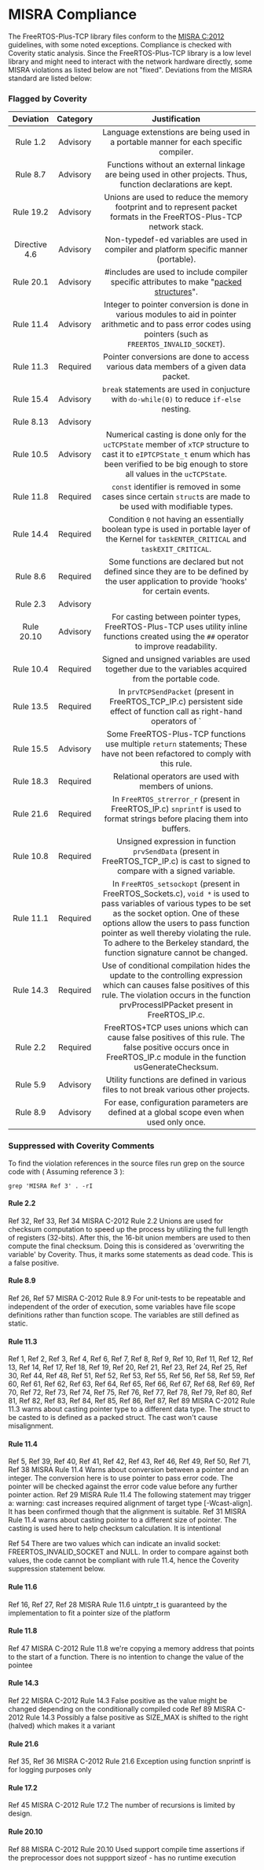 # MISRA Compliance

The FreeRTOS-Plus-TCP library files conform to the [MISRA C:2012](https://www.misra.org.uk/MISRAHome/MISRAC2012/tabid/196/Default.aspx)
guidelines, with some noted exceptions. Compliance is checked with Coverity static analysis.
Since the FreeRTOS-Plus-TCP library is a low level library and might need to interact with the network hardware directly, some MISRA violations as listed below are not "fixed".
Deviations from the MISRA standard are listed below:

### Flagged by Coverity
| Deviation | Category | Justification |
| :-: | :-: | :-: |
| Rule 1.2 | Advisory | Language extenstions are being used in a portable manner for each specific compiler. |
| Rule 8.7 | Advisory | Functions without an external linkage are being used in other projects. Thus, function declarations are kept. |
| Rule 19.2 | Advisory | Unions are used to reduce the memory footprint and to represent packet formats in the FreeRTOS-Plus-TCP network stack. |
| Directive 4.6 | Advisory | Non-typedef-ed variables are used in compiler and platform specific manner (portable). |
| Rule 20.1 | Advisory | #includes are used to include compiler specific attributes to make "[packed structures](https://en.wikipedia.org/wiki/Data_structure_alignment)". |
| Rule 11.4 | Advisory | Integer to pointer conversion is done in various modules to aid in pointer arithmetic and to pass error codes using pointers (such as `FREERTOS_INVALID_SOCKET`). |
| Rule 11.3 | Required | Pointer conversions are done to access various data members of a given data packet. |
| Rule 15.4 | Advisory | `break` statements are used in conjucture with `do-while(0)` to reduce `if-else` nesting. |
| Rule 8.13 | Advisory |  |
| Rule 10.5 | Advisory | Numerical casting is done only for the `ucTCPState` member of `xTCP` structure to cast it to `eIPTCPState_t` enum which has been verified to be big enough to store all values in the `ucTCPState`. |
| Rule 11.8 | Required | `const` identifier is removed in some cases since certain `struct`s are made to be used with modifiable types. |
| Rule 14.4 | Required | Condition `0` not having an essentially boolean type is used in portable layer of the Kernel for `taskENTER_CRITICAL` and `taskEXIT_CRITICAL`. |
| Rule 8.6 | Required | Some functions are declared but not defined since they are to be defined by the user application to provide 'hooks' for certain events. |
| Rule 2.3 | Advisory |  |
| Rule 20.10 | Advisory | For casting between pointer types, FreeRTOS-Plus-TCP uses utility inline functions created using the `##` operator to improve readability. |
| Rule 10.4 | Required | Signed and unsigned variables are used together due to the variables acquired from the portable code. |
| Rule 13.5 | Required | In `prvTCPSendPacket` (present in FreeRTOS_TCP_IP.c) persistent side effect of function call as right-hand operators of `||` has been verified to behave as expected. In FreeRTOS_Sockets.c (in function `FreeRTOS_sendto`) the violation noted is false positive. |
| Rule 15.5 | Advisory | Some FreeRTOS-Plus-TCP functions use multiple `return` statements; These have not been refactored to comply with this rule. |
| Rule 18.3 | Required | Relational operators are used with members of unions. |
| Rule 21.6 | Required | In `FreeRTOS_strerror_r` (present in FreeRTOS_IP.c) `snprintf` is used to format strings before placing them into buffers. |
| Rule 10.8 | Required | Unsigned expression in function `prvSendData` (present in FreeRTOS_TCP_IP.c) is cast to signed to compare with a signed variable. |
| Rule 11.1 | Required | In `FreeRTOS_setsockopt` (present in FreeRTOS_Sockets.c), `void *` is used to pass variables of various types to be set as the socket option. One of these options allow the users to pass function pointer as well thereby violating the rule. To adhere to the Berkeley standard, the function signature cannot be changed. |
| Rule 14.3 | Required | Use of conditional compilation hides the update to the controlling expression which can causes false positives of this rule. The violation occurs in the function prvProcessIPPacket present in FreeRTOS_IP.c. |
| Rule 2.2 | Required | FreeRTOS+TCP uses unions which can cause false positives of this rule. The false positive occurs once in FreeRTOS_IP.c module in the function usGenerateChecksum. |
| Rule 5.9 | Advisory | Utility functions are defined in various files to not break various other projects. |
| Rule 8.9 | Advisory | For ease, configuration parameters are defined at a global scope even when used only once. |


### Suppressed with Coverity Comments
To find the violation references in the source files run grep on the source code
with ( Assuming reference 3 ):
```
grep 'MISRA Ref 3' . -rI
```
#### Rule 2.2

Ref 32, Ref 33, Ref 34
MISRA C-2012 Rule 2.2 Unions are used for checksum computation to speed up the
        process by utilizing the full length of registers (32-bits). After this,
        the 16-bit union members are used to then compute the final checksum.
        Doing this is considered as 'overwriting the variable' by Coverity.
        Thus, it marks some statements as dead code. This is a false positive.

#### Rule 8.9
Ref 26, Ref 57
MISRA C-2012 Rule 8.9 For unit-tests to be repeatable and independent of the
       order of execution, some variables have file scope definitions rather
       than function scope. The variables are still defined as static.

#### Rule 11.3
Ref 1, Ref 2, Ref 3, Ref 4, Ref 6, Ref 7, Ref 8, Ref 9, Ref 10, Ref 11, Ref 12,
Ref 13, Ref 14, Ref 17, Ref 18, Ref 19, Ref 20, Ref 21, Ref 23, Ref 24, Ref 25,
Ref 30, Ref 44, Ref 48, Ref 51, Ref 52, Ref 53, Ref 55, Ref 56, Ref 58, Ref 59,
Ref 60, Ref 61, Ref 62, Ref 63, Ref 64, Ref 65, Ref 66, Ref 67, Ref 68, Ref 69,
Ref 70, Ref 72, Ref 73, Ref 74, Ref 75, Ref 76, Ref 77, Ref 78, Ref 79, Ref 80,
Ref 81, Ref 82, Ref 83, Ref 84, Ref 85, Ref 86, Ref 87, Ref 89
MISRA C-2012 Rule 11.3 warns about casting pointer type to a different data type.
       The struct to be casted to is defined as a packed struct.
       The cast won't cause misalignment.

#### Rule 11.4
Ref 5, Ref 39, Ref 40, Ref 41, Ref 42, Ref 43, Ref 46, Ref 49, Ref 50, Ref 71,
Ref 38
MISRA Rule 11.4 Warns about conversion between a pointer and an integer.
       The conversion here is to use pointer to pass error code.
       The pointer will be checked against the error code value
       before any further pointer action.
Ref 29
MISRA Rule 11.4 The following statement may trigger a:
        warning: cast increases required alignment of target type [-Wcast-align].
        It has been confirmed though that the alignment is suitable.
Ref 31
MISRA Rule 11.4 warns about casting pointer to a different size of pointer.
        The casting is used here to help checksum calculation.  It is intentional

Ref 54
There are two values which can indicate an invalid socket:
        FREERTOS_INVALID_SOCKET and NULL.  In order to compare against
        both values, the code cannot be compliant with rule 11.4,
        hence the Coverity suppression statement below.

#### Rule 11.6
Ref 16, Ref 27, Ref 28
MISRA Rule 11.6 uintptr\_t is guaranteed by the implementation to fit a
        pointer size of the platform

#### Rule 11.8
Ref 47
MISRA C-2012 Rule 11.8 we're copying a memory address that points to the
        start of a function. There is no intention to change the value
        of the pointee

#### Rule 14.3
Ref 22
MISRA C-2012 Rule 14.3 False positive as the value might be changed
        depending on the conditionally compiled code
Ref 89
MISRA C-2012 Rule 14.3 Possibly a false positive as SIZE_MAX is shifted
        to the right (halved) which makes it a variant

#### Rule 21.6
Ref 35, Ref 36
MISRA C-2012 Rule 21.6 Exception using function snprintf is for
        logging purposes only

#### Rule 17.2
Ref 45
MISRA C-2012 Rule 17.2 The number of recursions is limited by design.

#### Rule 20.10
Ref 88
MISRA C-2012 Rule 20.10 Used support compile time assertions if the
        preprocessor does not suppport sizeof - has no runtime execution
